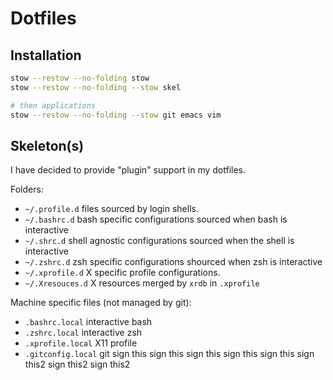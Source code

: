# Dotfiles

## Installation
```sh
stow --restow --no-folding stow
stow --restow --no-folding --stow skel

# then applications
stow --restow --no-folding --stow git emacs vim
```

## Skeleton(s)

I have decided to provide "plugin" support in my dotfiles.

Folders:

* `~/.profile.d` files sourced by login shells.
* `~/.bashrc.d` bash specific configurations sourced when bash is interactive
* `~/.shrc.d` shell agnostic configurations sourced when the shell is interactive
* `~/.zshrc.d` zsh specific configurations shourced when zsh is interactive
* `~/.xprofile.d` X specific profile configurations.
* `~/.Xresouces.d` X resources merged by `xrdb` in `.xprofile`

Machine specific files (not managed by git):

* `.bashrc.local` interactive bash
* `.zshrc.local` interactive zsh
* `.xprofile.local` X11 profile
* `.gitconfig.local` git
sign this
sign this
sign this
sign this
sign this
sign this2
sign this2
sign this2
